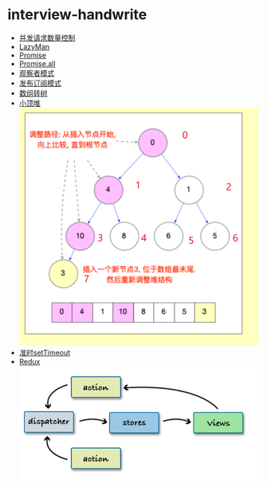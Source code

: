 <!--
 * @Author: xiaohu
 * @Date: 2024-02-29 14:27:26
 * @LastEditors: yeyu98
 * @LastEditTime: 2024-06-15 14:24:11
 * @FilePath: \interview-handwrite\README.md
 * @Description: 
-->
# interview-handwrite

- [并发请求数量控制](./src/limit-request.js)
- [LazyMan](./src/lazy-man.js)
- [Promise](./src/promise.js)
- [Promise.all](./src/promise-all.js)
- [观察者模式](./src/observer.js)
- [发布订阅模式](./src/pubsub.js)
- [数组转树](./src/listToTree.js)
- [小顶堆](./src/min-heap.js)
  ![alt text](./assets/min-heap.png)
- [准时setTimeout](./src/setTimeout.js)
- [Redux](./src/flux.js)
  ![alt text](./assets/flux.png)